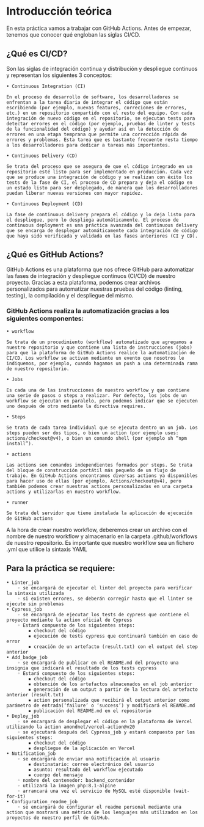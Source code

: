 # Introducción teórica

En esta práctica vamos a trabajar con GitHub Actions. Antes de empezar, tenemos que conocer qué engloban las siglas CI/CD.

## ¿Qué es CI/CD?

Son las siglas de integración continua y distribución y despliegue continuos y representan los siguientes 3 conceptos:

    • Continuous Integration (CI)

    En el proceso de desarrollo de software, los desarrolladores se enfrentan a la tarea diaria de integrar el código que están escribiendo (por ejemplo, nuevas features, correciones de errores, etc.) en un repositorio compartido con el resto del equipo. Con cada integración de nuevo código en el repositorio, se ejecutan tests para detectar errores en el código (por ejemplo, pruebas de linter y tests de la funcionalidad del código) y ayudar así en la detección de errores en una etapa temprana que permite una corrección rápida de errores y problemas. Esta tarea que es bastante frecuente resta tiempo a los desarrolladores para dedicar a tareas más importantes.

    • Continuous Delivery (CD)

    Se trata del proceso que se asegura de que el código integrado en un repositorio esté listo para ser implementado en producción. Cada vez que se produce una integración de código y se realizan con éxito los tests de la fase de CI, el proceso de CD prepara y deja el código en un estado listo para ser desplegado, de manera que los desarrolladores puedan liberar nuevas versiones con mayor rapidez.

    • Continuous Deployment (CD)

    La fase de continuous delivery prepara el código y lo deja listo para el despliegue, pero lo despliega automáticamente. El proceso de continuous deployment es una práctica avanzada del continuous delivery que se encarga de desplegar automáticamente cada integración de código que haya sido verificada y validada en las fases anteriores (CI y CD).

## ¿Qué es GitHub Actions?

GitHub Actions es una plataforma que nos ofrece GitHub para automatizar las fases de integración y despliegue continuos (CI/CD) de nuestro proyecto. Gracias a esta plataforma, podemos crear archivos personalizados para automatizar nuestras pruebas del código (linting, testing), la compilación y el despliegue del mismo.

### GitHub Actions realiza la automatización gracias a los siguientes componentes:

    • workflow

    Se trata de un procedimiento (workflow) automatizado que agregamos a nuestro repositorio y que contiene una lista de instrucciones (jobs) para que la plataforma de GitHub Actions realice la automatización de CI/CD. Los workflow se activan mediante un evento que nosotros le indiquemos, por ejemplo, cuando hagamos un push a una determinada rama de nuestro repositorio.

    • Jobs

    Es cada una de las instrucciones de nuestro workflow y que contiene una serie de pasos o steps a realizar. Por defecto, los jobs de un workflow se ejecutan en paralelo, pero podemos indicar que se ejecuten uno después de otro mediante la directiva requires.

    • Steps

    Se trata de cada tarea individual que se ejecuta dentro un un job. Los steps pueden ser dos tipos, o bien un action (por ejemplo uses: actions/checkout@v4), o bien un comando shell (por ejemplo sh “npm install”).

    • actions

    Las actions son comandos independientes formados por steps. Se trata del bloque de construcción portátil más pequeño de un flujo de trabajo. En GitHub Actions encontramos diversas actions ya disponibles para hacer uso de ellas (por ejemplo, Actions/checkout@v4), pero también podemos crear nuestras actions personalizadas en una carpeta actions y utilizarlas en nuestro workflow.

    • runner

    Se trata del servidor que tiene instalada la aplicación de ejecución de GitHub actions

A la hora de crear nuestro workflow, deberemos crear un archivo con el nombre de nuestro workflow y almacenarlo en la carpeta .github/workflows de nuestro repositorio. Es importante que nuestro workflow sea un fichero .yml que utilice la sintaxis YAML

## Para la práctica se requiere:

    • Linter_job
        ◦ se encargará de ejecutar el linter del proyecto para verificar la sintaxis utilizada
        ◦ si existen errores, se deberán corregir hasta que el linter se ejecute sin problemas
    • Cypress_job
        ◦ se encargará de ejecutar los tests de cypress que contiene el proyecto mediante la action oficial de Cypress
        ◦ Estará compuesto de los siguientes steps:
            ▪ checkout del código
            ▪ ejecución de tests cypress que continuará también en caso de error
            ▪ creación de un artefacto (result.txt) con el output del step anterior
    • Add_badge_job
        ◦ se encargará de publicar en el README.md del proyecto una insignia que indicará el resultado de los tests cypress
        ◦ Estará compuesto de los siguientes steps:
            ▪ checkout del código
            ▪ obtención de los artefactos almacenados en el job anterior
            ▪ generación de un output a partir de la lectura del artefacto anterior (result.txt)
            ▪ action personalizada que recibirá el output anterior como parámetro de entrada(‘failure’ o ‘success’) y modificará el REAMDE.md
            ▪ publicación del README.md en el repositorio
    • Deploy_job
        ◦ se encargará de desplegar el código en la plataforma de Vercel utilizando la action amondnet/vercel-action@v20
        ◦ se ejecutará después del Cypress_job y estará compuesto por los siguientes steps:
            ▪ checkout del código
            ▪ despliegue de la aplicación en Vercel
    • Notification_job
        ◦ se encargará de enviar una notificación al usuario
            ▪ destinatario: correo electrónico del usuario
            ▪ asunto: resultado del workflow ejecutado
            ▪ cuerpo del mensaje
        ◦ nombre del contenedor: backend_contenidor
        ◦ utilizará la imagen php:8.1-alpine
        ◦ arrancará una vez el servicio de MySQL esté disponible (wait-for-it)
    • Configuration_readme_job
        ◦ se encargará de configurar el readme personal mediante una action que mostrará una métrica de los lenguajes más utilizados en los proyectos de nuestro perfil de GitHub.
